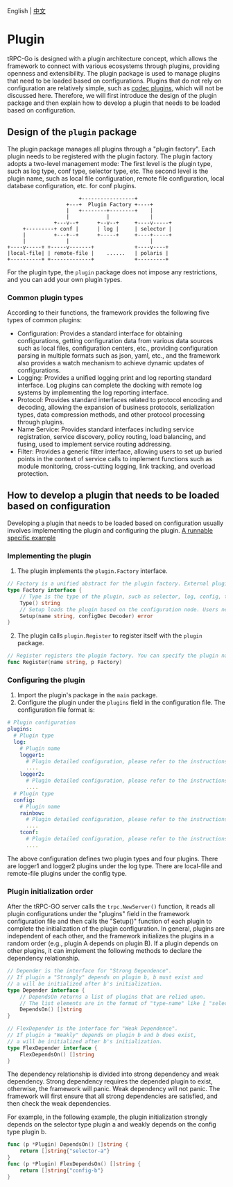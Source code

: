 English | [中文](README_zh_CN.md)

# Plugin

tRPC-Go is designed with a plugin architecture concept, which allows the framework to connect with various ecosystems through plugins, providing openness and extensibility.
The plugin package is used to manage plugins that need to be loaded based on configurations.
Plugins that do not rely on configuration are relatively simple, such as [codec plugins](../codec/README.md), which will not be discussed here.
Therefore, we will first introduce the design of the plugin package and then explain how to develop a plugin that needs to be loaded based on configuration.

## Design of the `plugin` package

The plugin package manages all plugins through a "plugin factory".
Each plugin needs to be registered with the plugin factory.
The plugin factory adopts a two-level management mode:
The first level is the plugin type, such as log type, conf type, selector type, etc.
The second level is the plugin name, such as local file configuration, remote file configuration, local database configuration, etc. for conf plugins.

```ascii
                       +-----------------+
                   +---+  Plugin Factory +----+
                   |   +--------+--------+    |
                   |            |             |
               +---v--+      +--v--+     +----v-----+
     +---------+ conf |      | log |     | selector |
     |         +---+--+      +-----+     +----+-----+
     |             |                          |
+----v-----+ +-----v-------+             +----v----+
|local-file| | remote-file |    ......   | polaris |
+----------+ +-------------+             +---------+
```

For the plugin type, the `plugin` package does not impose any restrictions, and you can add your own plugin types.

### Common plugin types

According to their functions, the framework provides the following five types of common plugins:

- Configuration: Provides a standard interface for obtaining configurations, getting configuration data from various data sources such as local files, configuration centers, etc., providing configuration parsing in multiple formats such as json, yaml, etc., and the framework also provides a watch mechanism to achieve dynamic updates of configurations.
- Logging: Provides a unified logging print and log reporting standard interface. Log plugins can complete the docking with remote log systems by implementing the log reporting interface.
- Protocol: Provides standard interfaces related to protocol encoding and decoding, allowing the expansion of business protocols, serialization types, data compression methods, and other protocol processing through plugins.
- Name Service: Provides standard interfaces including service registration, service discovery, policy routing, load balancing, and fusing, used to implement service routing addressing.
- Filter: Provides a generic filter interface, allowing users to set up buried points in the context of service calls to implement functions such as module monitoring, cross-cutting logging, link tracking, and overload protection.

## How to develop a plugin that needs to be loaded based on configuration

Developing a plugin that needs to be loaded based on configuration usually involves implementing the plugin and configuring the plugin. [A runnable specific example](../examples/features/plugin)

### Implementing the plugin

1. The plugin implements the `plugin.Factory` interface.

```go
// Factory is a unified abstract for the plugin factory. External plugins need to implement this interface to generate specific plugins and register them in specific plugin types.
type Factory interface {
    // Type is the type of the plugin, such as selector, log, config, tracing.
    Type() string
    // Setup loads the plugin based on the configuration node. Users need to define the specific plugin configuration data structure first.
    Setup(name string, configDec Decoder) error
}
```

2. The plugin calls `plugin.Register` to register itself with the `plugin` package.

```go
// Register registers the plugin factory. You can specify the plugin name yourself, and different factory instances can be registered for the same implementation with different configurations.
func Register(name string, p Factory)
```

### Configuring the plugin

1. Import the plugin's package in the `main` package.
2. Configure the plugin under the `plugins` field in the configuration file. The configuration file format is:
```yaml
# Plugin configuration
plugins:
  # Plugin type
  log:
    # Plugin name
    logger1:
      # Plugin detailed configuration, please refer to the instructions of each plugin for details
      ....
    logger2:
      # Plugin detailed configuration, please refer to the instructions of each plugin for details
      ....
  # Plugin type
  config:
    # Plugin name
    rainbow:
      # Plugin detailed configuration, please refer to the instructions of each plugin for details
      ....
    tconf:
      # Plugin detailed configuration, please refer to the instructions of each plugin for details
      ....
```
The above configuration defines two plugin types and four plugins.
There are logger1 and logger2 plugins under the log type.
There are local-file and remote-file plugins under the config type.

### Plugin initialization order

After the tRPC-GO server calls the `trpc.NewServer()` function, it reads all plugin configurations under the "plugins" field in the framework configuration file and then calls the "Setup()" function of each plugin to complete the initialization of the plugin configuration.
In general, plugins are independent of each other, and the framework initializes the plugins in a random order (e.g., plugin A depends on plugin B).
If a plugin depends on other plugins, it can implement the following methods to declare the dependency relationship.

```go
// Depender is the interface for "Strong Dependence".
// If plugin a "Strongly" depends on plugin b, b must exist and
// a will be initialized after b's initialization.
type Depender interface {
    // DependsOn returns a list of plugins that are relied upon.
    // The list elements are in the format of "type-name" like [ "selector-polaris" ].
    DependsOn() []string
}

// FlexDepender is the interface for "Weak Dependence".
// If plugin a "Weakly" depends on plugin b and b does exist,
// a will be initialized after b's initialization.
type FlexDepender interface {
    FlexDependsOn() []string
}
```

The dependency relationship is divided into strong dependency and weak dependency.
Strong dependency requires the depended plugin to exist, otherwise, the framework will panic.
Weak dependency will not panic.
The framework will first ensure that all strong dependencies are satisfied, and then check the weak dependencies.

For example, in the following example, the plugin initialization strongly depends on the selector type plugin a and weakly depends on the config type plugin b.

```go
func (p *Plugin) DependsOn() []string {
    return []string{"selector-a"}
}
func (p *Plugin) FlexDependsOn() []string {
    return []string{"config-b"}
}
```
